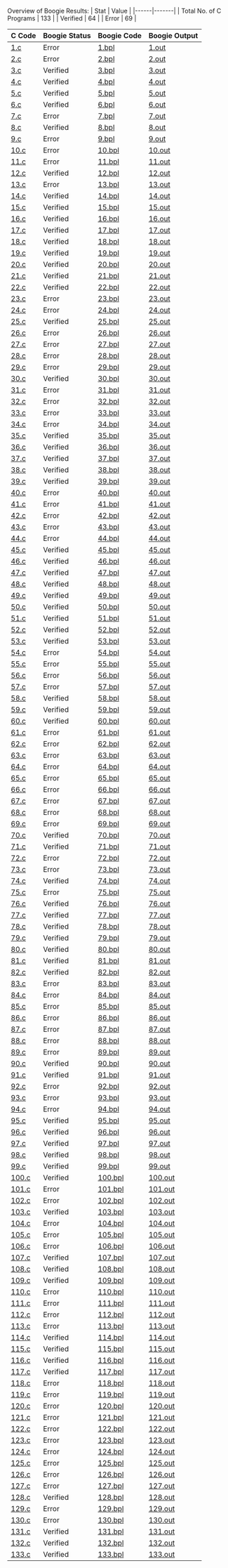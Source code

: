 Overview of Boogie Results:
| Stat | Value |
|------|-------|
| Total No. of C Programs | 133 |
| Verified | 64 |
| Error | 69 |

| C Code | Boogie Status | Boogie Code | Boogie Output |
|--------|---------------|-------------|---------------|
| [1.c](./c_benchmark_anon/1.c) | Error | [1.bpl](./boogie_translated/1.bpl) | [1.out](./boogie_translated/1.out) |
| [2.c](./c_benchmark_anon/2.c) | Error | [2.bpl](./boogie_translated/2.bpl) | [2.out](./boogie_translated/2.out) |
| [3.c](./c_benchmark_anon/3.c) | Verified | [3.bpl](./boogie_translated/3.bpl) | [3.out](./boogie_translated/3.out) |
| [4.c](./c_benchmark_anon/4.c) | Verified | [4.bpl](./boogie_translated/4.bpl) | [4.out](./boogie_translated/4.out) |
| [5.c](./c_benchmark_anon/5.c) | Verified | [5.bpl](./boogie_translated/5.bpl) | [5.out](./boogie_translated/5.out) |
| [6.c](./c_benchmark_anon/6.c) | Verified | [6.bpl](./boogie_translated/6.bpl) | [6.out](./boogie_translated/6.out) |
| [7.c](./c_benchmark_anon/7.c) | Error | [7.bpl](./boogie_translated/7.bpl) | [7.out](./boogie_translated/7.out) |
| [8.c](./c_benchmark_anon/8.c) | Verified | [8.bpl](./boogie_translated/8.bpl) | [8.out](./boogie_translated/8.out) |
| [9.c](./c_benchmark_anon/9.c) | Error | [9.bpl](./boogie_translated/9.bpl) | [9.out](./boogie_translated/9.out) |
| [10.c](./c_benchmark_anon/10.c) | Error | [10.bpl](./boogie_translated/10.bpl) | [10.out](./boogie_translated/10.out) |
| [11.c](./c_benchmark_anon/11.c) | Error | [11.bpl](./boogie_translated/11.bpl) | [11.out](./boogie_translated/11.out) |
| [12.c](./c_benchmark_anon/12.c) | Verified | [12.bpl](./boogie_translated/12.bpl) | [12.out](./boogie_translated/12.out) |
| [13.c](./c_benchmark_anon/13.c) | Error | [13.bpl](./boogie_translated/13.bpl) | [13.out](./boogie_translated/13.out) |
| [14.c](./c_benchmark_anon/14.c) | Verified | [14.bpl](./boogie_translated/14.bpl) | [14.out](./boogie_translated/14.out) |
| [15.c](./c_benchmark_anon/15.c) | Verified | [15.bpl](./boogie_translated/15.bpl) | [15.out](./boogie_translated/15.out) |
| [16.c](./c_benchmark_anon/16.c) | Verified | [16.bpl](./boogie_translated/16.bpl) | [16.out](./boogie_translated/16.out) |
| [17.c](./c_benchmark_anon/17.c) | Verified | [17.bpl](./boogie_translated/17.bpl) | [17.out](./boogie_translated/17.out) |
| [18.c](./c_benchmark_anon/18.c) | Verified | [18.bpl](./boogie_translated/18.bpl) | [18.out](./boogie_translated/18.out) |
| [19.c](./c_benchmark_anon/19.c) | Verified | [19.bpl](./boogie_translated/19.bpl) | [19.out](./boogie_translated/19.out) |
| [20.c](./c_benchmark_anon/20.c) | Verified | [20.bpl](./boogie_translated/20.bpl) | [20.out](./boogie_translated/20.out) |
| [21.c](./c_benchmark_anon/21.c) | Verified | [21.bpl](./boogie_translated/21.bpl) | [21.out](./boogie_translated/21.out) |
| [22.c](./c_benchmark_anon/22.c) | Verified | [22.bpl](./boogie_translated/22.bpl) | [22.out](./boogie_translated/22.out) |
| [23.c](./c_benchmark_anon/23.c) | Error | [23.bpl](./boogie_translated/23.bpl) | [23.out](./boogie_translated/23.out) |
| [24.c](./c_benchmark_anon/24.c) | Error | [24.bpl](./boogie_translated/24.bpl) | [24.out](./boogie_translated/24.out) |
| [25.c](./c_benchmark_anon/25.c) | Verified | [25.bpl](./boogie_translated/25.bpl) | [25.out](./boogie_translated/25.out) |
| [26.c](./c_benchmark_anon/26.c) | Error | [26.bpl](./boogie_translated/26.bpl) | [26.out](./boogie_translated/26.out) |
| [27.c](./c_benchmark_anon/27.c) | Error | [27.bpl](./boogie_translated/27.bpl) | [27.out](./boogie_translated/27.out) |
| [28.c](./c_benchmark_anon/28.c) | Error | [28.bpl](./boogie_translated/28.bpl) | [28.out](./boogie_translated/28.out) |
| [29.c](./c_benchmark_anon/29.c) | Error | [29.bpl](./boogie_translated/29.bpl) | [29.out](./boogie_translated/29.out) |
| [30.c](./c_benchmark_anon/30.c) | Verified | [30.bpl](./boogie_translated/30.bpl) | [30.out](./boogie_translated/30.out) |
| [31.c](./c_benchmark_anon/31.c) | Error | [31.bpl](./boogie_translated/31.bpl) | [31.out](./boogie_translated/31.out) |
| [32.c](./c_benchmark_anon/32.c) | Error | [32.bpl](./boogie_translated/32.bpl) | [32.out](./boogie_translated/32.out) |
| [33.c](./c_benchmark_anon/33.c) | Error | [33.bpl](./boogie_translated/33.bpl) | [33.out](./boogie_translated/33.out) |
| [34.c](./c_benchmark_anon/34.c) | Error | [34.bpl](./boogie_translated/34.bpl) | [34.out](./boogie_translated/34.out) |
| [35.c](./c_benchmark_anon/35.c) | Verified | [35.bpl](./boogie_translated/35.bpl) | [35.out](./boogie_translated/35.out) |
| [36.c](./c_benchmark_anon/36.c) | Verified | [36.bpl](./boogie_translated/36.bpl) | [36.out](./boogie_translated/36.out) |
| [37.c](./c_benchmark_anon/37.c) | Verified | [37.bpl](./boogie_translated/37.bpl) | [37.out](./boogie_translated/37.out) |
| [38.c](./c_benchmark_anon/38.c) | Verified | [38.bpl](./boogie_translated/38.bpl) | [38.out](./boogie_translated/38.out) |
| [39.c](./c_benchmark_anon/39.c) | Verified | [39.bpl](./boogie_translated/39.bpl) | [39.out](./boogie_translated/39.out) |
| [40.c](./c_benchmark_anon/40.c) | Error | [40.bpl](./boogie_translated/40.bpl) | [40.out](./boogie_translated/40.out) |
| [41.c](./c_benchmark_anon/41.c) | Error | [41.bpl](./boogie_translated/41.bpl) | [41.out](./boogie_translated/41.out) |
| [42.c](./c_benchmark_anon/42.c) | Error | [42.bpl](./boogie_translated/42.bpl) | [42.out](./boogie_translated/42.out) |
| [43.c](./c_benchmark_anon/43.c) | Error | [43.bpl](./boogie_translated/43.bpl) | [43.out](./boogie_translated/43.out) |
| [44.c](./c_benchmark_anon/44.c) | Error | [44.bpl](./boogie_translated/44.bpl) | [44.out](./boogie_translated/44.out) |
| [45.c](./c_benchmark_anon/45.c) | Verified | [45.bpl](./boogie_translated/45.bpl) | [45.out](./boogie_translated/45.out) |
| [46.c](./c_benchmark_anon/46.c) | Verified | [46.bpl](./boogie_translated/46.bpl) | [46.out](./boogie_translated/46.out) |
| [47.c](./c_benchmark_anon/47.c) | Verified | [47.bpl](./boogie_translated/47.bpl) | [47.out](./boogie_translated/47.out) |
| [48.c](./c_benchmark_anon/48.c) | Verified | [48.bpl](./boogie_translated/48.bpl) | [48.out](./boogie_translated/48.out) |
| [49.c](./c_benchmark_anon/49.c) | Verified | [49.bpl](./boogie_translated/49.bpl) | [49.out](./boogie_translated/49.out) |
| [50.c](./c_benchmark_anon/50.c) | Verified | [50.bpl](./boogie_translated/50.bpl) | [50.out](./boogie_translated/50.out) |
| [51.c](./c_benchmark_anon/51.c) | Verified | [51.bpl](./boogie_translated/51.bpl) | [51.out](./boogie_translated/51.out) |
| [52.c](./c_benchmark_anon/52.c) | Verified | [52.bpl](./boogie_translated/52.bpl) | [52.out](./boogie_translated/52.out) |
| [53.c](./c_benchmark_anon/53.c) | Verified | [53.bpl](./boogie_translated/53.bpl) | [53.out](./boogie_translated/53.out) |
| [54.c](./c_benchmark_anon/54.c) | Error | [54.bpl](./boogie_translated/54.bpl) | [54.out](./boogie_translated/54.out) |
| [55.c](./c_benchmark_anon/55.c) | Error | [55.bpl](./boogie_translated/55.bpl) | [55.out](./boogie_translated/55.out) |
| [56.c](./c_benchmark_anon/56.c) | Error | [56.bpl](./boogie_translated/56.bpl) | [56.out](./boogie_translated/56.out) |
| [57.c](./c_benchmark_anon/57.c) | Error | [57.bpl](./boogie_translated/57.bpl) | [57.out](./boogie_translated/57.out) |
| [58.c](./c_benchmark_anon/58.c) | Verified | [58.bpl](./boogie_translated/58.bpl) | [58.out](./boogie_translated/58.out) |
| [59.c](./c_benchmark_anon/59.c) | Verified | [59.bpl](./boogie_translated/59.bpl) | [59.out](./boogie_translated/59.out) |
| [60.c](./c_benchmark_anon/60.c) | Verified | [60.bpl](./boogie_translated/60.bpl) | [60.out](./boogie_translated/60.out) |
| [61.c](./c_benchmark_anon/61.c) | Error | [61.bpl](./boogie_translated/61.bpl) | [61.out](./boogie_translated/61.out) |
| [62.c](./c_benchmark_anon/62.c) | Error | [62.bpl](./boogie_translated/62.bpl) | [62.out](./boogie_translated/62.out) |
| [63.c](./c_benchmark_anon/63.c) | Error | [63.bpl](./boogie_translated/63.bpl) | [63.out](./boogie_translated/63.out) |
| [64.c](./c_benchmark_anon/64.c) | Error | [64.bpl](./boogie_translated/64.bpl) | [64.out](./boogie_translated/64.out) |
| [65.c](./c_benchmark_anon/65.c) | Error | [65.bpl](./boogie_translated/65.bpl) | [65.out](./boogie_translated/65.out) |
| [66.c](./c_benchmark_anon/66.c) | Error | [66.bpl](./boogie_translated/66.bpl) | [66.out](./boogie_translated/66.out) |
| [67.c](./c_benchmark_anon/67.c) | Error | [67.bpl](./boogie_translated/67.bpl) | [67.out](./boogie_translated/67.out) |
| [68.c](./c_benchmark_anon/68.c) | Error | [68.bpl](./boogie_translated/68.bpl) | [68.out](./boogie_translated/68.out) |
| [69.c](./c_benchmark_anon/69.c) | Error | [69.bpl](./boogie_translated/69.bpl) | [69.out](./boogie_translated/69.out) |
| [70.c](./c_benchmark_anon/70.c) | Verified | [70.bpl](./boogie_translated/70.bpl) | [70.out](./boogie_translated/70.out) |
| [71.c](./c_benchmark_anon/71.c) | Verified | [71.bpl](./boogie_translated/71.bpl) | [71.out](./boogie_translated/71.out) |
| [72.c](./c_benchmark_anon/72.c) | Error | [72.bpl](./boogie_translated/72.bpl) | [72.out](./boogie_translated/72.out) |
| [73.c](./c_benchmark_anon/73.c) | Error | [73.bpl](./boogie_translated/73.bpl) | [73.out](./boogie_translated/73.out) |
| [74.c](./c_benchmark_anon/74.c) | Verified | [74.bpl](./boogie_translated/74.bpl) | [74.out](./boogie_translated/74.out) |
| [75.c](./c_benchmark_anon/75.c) | Error | [75.bpl](./boogie_translated/75.bpl) | [75.out](./boogie_translated/75.out) |
| [76.c](./c_benchmark_anon/76.c) | Verified | [76.bpl](./boogie_translated/76.bpl) | [76.out](./boogie_translated/76.out) |
| [77.c](./c_benchmark_anon/77.c) | Verified | [77.bpl](./boogie_translated/77.bpl) | [77.out](./boogie_translated/77.out) |
| [78.c](./c_benchmark_anon/78.c) | Verified | [78.bpl](./boogie_translated/78.bpl) | [78.out](./boogie_translated/78.out) |
| [79.c](./c_benchmark_anon/79.c) | Verified | [79.bpl](./boogie_translated/79.bpl) | [79.out](./boogie_translated/79.out) |
| [80.c](./c_benchmark_anon/80.c) | Verified | [80.bpl](./boogie_translated/80.bpl) | [80.out](./boogie_translated/80.out) |
| [81.c](./c_benchmark_anon/81.c) | Verified | [81.bpl](./boogie_translated/81.bpl) | [81.out](./boogie_translated/81.out) |
| [82.c](./c_benchmark_anon/82.c) | Verified | [82.bpl](./boogie_translated/82.bpl) | [82.out](./boogie_translated/82.out) |
| [83.c](./c_benchmark_anon/83.c) | Error | [83.bpl](./boogie_translated/83.bpl) | [83.out](./boogie_translated/83.out) |
| [84.c](./c_benchmark_anon/84.c) | Error | [84.bpl](./boogie_translated/84.bpl) | [84.out](./boogie_translated/84.out) |
| [85.c](./c_benchmark_anon/85.c) | Error | [85.bpl](./boogie_translated/85.bpl) | [85.out](./boogie_translated/85.out) |
| [86.c](./c_benchmark_anon/86.c) | Error | [86.bpl](./boogie_translated/86.bpl) | [86.out](./boogie_translated/86.out) |
| [87.c](./c_benchmark_anon/87.c) | Error | [87.bpl](./boogie_translated/87.bpl) | [87.out](./boogie_translated/87.out) |
| [88.c](./c_benchmark_anon/88.c) | Error | [88.bpl](./boogie_translated/88.bpl) | [88.out](./boogie_translated/88.out) |
| [89.c](./c_benchmark_anon/89.c) | Error | [89.bpl](./boogie_translated/89.bpl) | [89.out](./boogie_translated/89.out) |
| [90.c](./c_benchmark_anon/90.c) | Verified | [90.bpl](./boogie_translated/90.bpl) | [90.out](./boogie_translated/90.out) |
| [91.c](./c_benchmark_anon/91.c) | Verified | [91.bpl](./boogie_translated/91.bpl) | [91.out](./boogie_translated/91.out) |
| [92.c](./c_benchmark_anon/92.c) | Error | [92.bpl](./boogie_translated/92.bpl) | [92.out](./boogie_translated/92.out) |
| [93.c](./c_benchmark_anon/93.c) | Error | [93.bpl](./boogie_translated/93.bpl) | [93.out](./boogie_translated/93.out) |
| [94.c](./c_benchmark_anon/94.c) | Error | [94.bpl](./boogie_translated/94.bpl) | [94.out](./boogie_translated/94.out) |
| [95.c](./c_benchmark_anon/95.c) | Verified | [95.bpl](./boogie_translated/95.bpl) | [95.out](./boogie_translated/95.out) |
| [96.c](./c_benchmark_anon/96.c) | Verified | [96.bpl](./boogie_translated/96.bpl) | [96.out](./boogie_translated/96.out) |
| [97.c](./c_benchmark_anon/97.c) | Verified | [97.bpl](./boogie_translated/97.bpl) | [97.out](./boogie_translated/97.out) |
| [98.c](./c_benchmark_anon/98.c) | Verified | [98.bpl](./boogie_translated/98.bpl) | [98.out](./boogie_translated/98.out) |
| [99.c](./c_benchmark_anon/99.c) | Verified | [99.bpl](./boogie_translated/99.bpl) | [99.out](./boogie_translated/99.out) |
| [100.c](./c_benchmark_anon/100.c) | Verified | [100.bpl](./boogie_translated/100.bpl) | [100.out](./boogie_translated/100.out) |
| [101.c](./c_benchmark_anon/101.c) | Error | [101.bpl](./boogie_translated/101.bpl) | [101.out](./boogie_translated/101.out) |
| [102.c](./c_benchmark_anon/102.c) | Error | [102.bpl](./boogie_translated/102.bpl) | [102.out](./boogie_translated/102.out) |
| [103.c](./c_benchmark_anon/103.c) | Verified | [103.bpl](./boogie_translated/103.bpl) | [103.out](./boogie_translated/103.out) |
| [104.c](./c_benchmark_anon/104.c) | Error | [104.bpl](./boogie_translated/104.bpl) | [104.out](./boogie_translated/104.out) |
| [105.c](./c_benchmark_anon/105.c) | Error | [105.bpl](./boogie_translated/105.bpl) | [105.out](./boogie_translated/105.out) |
| [106.c](./c_benchmark_anon/106.c) | Error | [106.bpl](./boogie_translated/106.bpl) | [106.out](./boogie_translated/106.out) |
| [107.c](./c_benchmark_anon/107.c) | Verified | [107.bpl](./boogie_translated/107.bpl) | [107.out](./boogie_translated/107.out) |
| [108.c](./c_benchmark_anon/108.c) | Verified | [108.bpl](./boogie_translated/108.bpl) | [108.out](./boogie_translated/108.out) |
| [109.c](./c_benchmark_anon/109.c) | Verified | [109.bpl](./boogie_translated/109.bpl) | [109.out](./boogie_translated/109.out) |
| [110.c](./c_benchmark_anon/110.c) | Error | [110.bpl](./boogie_translated/110.bpl) | [110.out](./boogie_translated/110.out) |
| [111.c](./c_benchmark_anon/111.c) | Error | [111.bpl](./boogie_translated/111.bpl) | [111.out](./boogie_translated/111.out) |
| [112.c](./c_benchmark_anon/112.c) | Error | [112.bpl](./boogie_translated/112.bpl) | [112.out](./boogie_translated/112.out) |
| [113.c](./c_benchmark_anon/113.c) | Error | [113.bpl](./boogie_translated/113.bpl) | [113.out](./boogie_translated/113.out) |
| [114.c](./c_benchmark_anon/114.c) | Verified | [114.bpl](./boogie_translated/114.bpl) | [114.out](./boogie_translated/114.out) |
| [115.c](./c_benchmark_anon/115.c) | Verified | [115.bpl](./boogie_translated/115.bpl) | [115.out](./boogie_translated/115.out) |
| [116.c](./c_benchmark_anon/116.c) | Verified | [116.bpl](./boogie_translated/116.bpl) | [116.out](./boogie_translated/116.out) |
| [117.c](./c_benchmark_anon/117.c) | Verified | [117.bpl](./boogie_translated/117.bpl) | [117.out](./boogie_translated/117.out) |
| [118.c](./c_benchmark_anon/118.c) | Error | [118.bpl](./boogie_translated/118.bpl) | [118.out](./boogie_translated/118.out) |
| [119.c](./c_benchmark_anon/119.c) | Error | [119.bpl](./boogie_translated/119.bpl) | [119.out](./boogie_translated/119.out) |
| [120.c](./c_benchmark_anon/120.c) | Error | [120.bpl](./boogie_translated/120.bpl) | [120.out](./boogie_translated/120.out) |
| [121.c](./c_benchmark_anon/121.c) | Error | [121.bpl](./boogie_translated/121.bpl) | [121.out](./boogie_translated/121.out) |
| [122.c](./c_benchmark_anon/122.c) | Error | [122.bpl](./boogie_translated/122.bpl) | [122.out](./boogie_translated/122.out) |
| [123.c](./c_benchmark_anon/123.c) | Error | [123.bpl](./boogie_translated/123.bpl) | [123.out](./boogie_translated/123.out) |
| [124.c](./c_benchmark_anon/124.c) | Error | [124.bpl](./boogie_translated/124.bpl) | [124.out](./boogie_translated/124.out) |
| [125.c](./c_benchmark_anon/125.c) | Error | [125.bpl](./boogie_translated/125.bpl) | [125.out](./boogie_translated/125.out) |
| [126.c](./c_benchmark_anon/126.c) | Error | [126.bpl](./boogie_translated/126.bpl) | [126.out](./boogie_translated/126.out) |
| [127.c](./c_benchmark_anon/127.c) | Error | [127.bpl](./boogie_translated/127.bpl) | [127.out](./boogie_translated/127.out) |
| [128.c](./c_benchmark_anon/128.c) | Verified | [128.bpl](./boogie_translated/128.bpl) | [128.out](./boogie_translated/128.out) |
| [129.c](./c_benchmark_anon/129.c) | Error | [129.bpl](./boogie_translated/129.bpl) | [129.out](./boogie_translated/129.out) |
| [130.c](./c_benchmark_anon/130.c) | Error | [130.bpl](./boogie_translated/130.bpl) | [130.out](./boogie_translated/130.out) |
| [131.c](./c_benchmark_anon/131.c) | Verified | [131.bpl](./boogie_translated/131.bpl) | [131.out](./boogie_translated/131.out) |
| [132.c](./c_benchmark_anon/132.c) | Verified | [132.bpl](./boogie_translated/132.bpl) | [132.out](./boogie_translated/132.out) |
| [133.c](./c_benchmark_anon/133.c) | Verified | [133.bpl](./boogie_translated/133.bpl) | [133.out](./boogie_translated/133.out) |

    